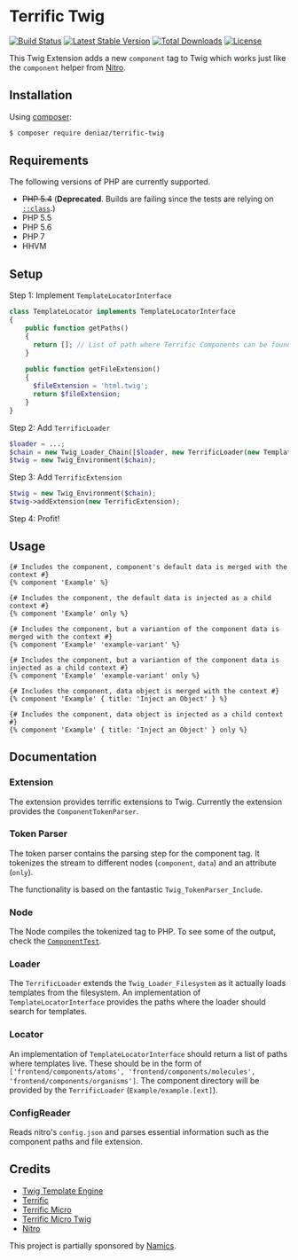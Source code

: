 # Terrific Twig
[![Build Status](https://travis-ci.org/deniaz/terrific-twig.svg?branch=master)](https://travis-ci.org/deniaz/terrific-twig)
[![Latest Stable Version](https://poser.pugx.org/deniaz/terrific-twig/v/stable.svg)](https://packagist.org/packages/deniaz/terrific-twig)
[![Total Downloads](https://poser.pugx.org/deniaz/terrific-twig/downloads.svg)](https://packagist.org/packages/deniaz/terrific-twig)
[![License](https://poser.pugx.org/deniaz/terrific-twig/license.svg)](https://packagist.org/packages/deniaz/terrific-twig)

This Twig Extension adds a new `component` tag to Twig which works just like the `component` helper from [Nitro](https://github.com/namics/generator-nitro).

## Installation
Using [composer](https://packagist.org/packages/deniaz/terrific-twig):

```bash
$ composer require deniaz/terrific-twig
```
## Requirements

The following versions of PHP are currently supported.

+ ~~PHP 5.4~~ (**Deprecated**. Builds are failing since the tests are relying on [`::class`](http://php.net/manual/en/language.oop5.basic.php#language.oop5.basic.class.class).)
+ PHP 5.5
+ PHP 5.6
+ PHP 7
+ HHVM

## Setup
Step 1: Implement `TemplateLocatorInterface`

```php
class TemplateLocator implements TemplateLocatorInterface
{
    public function getPaths()
    {
      return []; // List of path where Terrific Components can be found, e.g. (/var/www/example.com/frontend/components)
    }
    
    public function getFileExtension()
    {
      $fileExtension = 'html.twig';
      return $fileExtension;
    }
}
```

Step 2: Add `TerrificLoader`
```php
$loader = ...;
$chain = new Twig_Loader_Chain([$loader, new TerrificLoader(new TemplateLocator)]);
$twig = new Twig_Environment($chain);
```

Step 3: Add `TerrificExtension`
```php
$twig = new Twig_Environment($chain);
$twig->addExtension(new TerrificExtension);
```

Step 4: Profit!

## Usage
```twig
{# Includes the component, component's default data is merged with the context #}
{% component 'Example' %}

{# Includes the component, the default data is injected as a child context #}
{% component 'Example' only %}

{# Includes the component, but a variantion of the component data is merged with the context #}
{% component 'Example' 'example-variant' %}

{# Includes the component, but a variantion of the component data is injected as a child context #}
{% component 'Example' 'example-variant' only %}

{# Includes the component, data object is merged with the context #}
{% component 'Example' { title: 'Inject an Object' } %}

{# Includes the component, data object is injected as a child context #}
{% component 'Example' { title: 'Inject an Object' } only %}
```

## Documentation
### Extension
The extension provides terrific extensions to Twig. Currently the extension provides the `ComponentTokenParser`.

### Token Parser
The token parser contains the parsing step for the component tag. It tokenizes the stream to different nodes (`component`, `data`) and an attribute (`only`).

The functionality is based on the fantastic `Twig_TokenParser_Include`.

### Node
The Node compiles the tokenized tag to PHP. To see some of the output, check the [`ComponentTest`](https://github.com/deniaz/terrific-twig/blob/master/test/Twig/Node/ComponentTest.php).

### Loader
The `TerrificLoader` extends the `Twig_Loader_Filesystem` as it actually loads templates from the filesystem. An implementation of `TemplateLocatorInterface` provides the paths where the loader should search for templates.

### Locator
An implementation of `TemplateLocatorInterface` should return a list of paths where templates live. These should be in the form of `['frontend/components/atoms', 'frontend/components/molecules', 'frontend/components/organisms']`. The component directory will be provided by the `TerrificLoader` (`Example/example.[ext]`).

### ConfigReader
Reads nitro's `config.json` and parses essential information such as the component paths and file extension.

## Credits
+ [Twig Template Engine](http://twig.sensiolabs.org/)
+ [Terrific](http://terrifically.org/)
+ [Terrific Micro](https://github.com/namics/terrific-micro)
+ [Terrific Micro Twig](https://github.com/namics/terrific-micro-twig)
+ [Nitro](https://github.com/namics/generator-nitro)

This project is partially sponsored by [Namics](https://github.com/namics).
